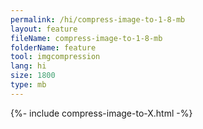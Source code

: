 ```yaml
---
permalink: /hi/compress-image-to-1-8-mb
layout: feature
fileName: compress-image-to-1-8-mb
folderName: feature
tool: imgcompression
lang: hi
size: 1800
type: mb
---
```


{%- include compress-image-to-X.html -%}
